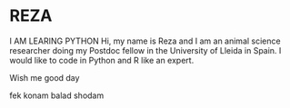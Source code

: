 # REZA
I AM LEARING PYTHON
Hi, my name is Reza and I am an animal science researcher doing my Postdoc fellow in the University of Lleida in Spain. I would like to code in Python and R like an expert.

Wish me good day

fek konam balad shodam